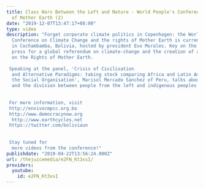 ```yaml
---
title: Class Wars Between the Left and Nature - World People's Conference on rights
  of Mother Earth (2)
date: "2019-12-07T13:47:17+08:00"
type: video
description: "Forget corporate climate politics in Copenhagen: the World People's
  Conference on Climate Change and the rights of Mother Earth is currently being held
  in Cochambamba, Bolivia, hosted by president Evo Morales. Key on the agenda is to
  press for a global referendum on climate-change and the creation of a Declaration
  on the Rights of Mother Earth.  Speaking at the panel, 'Crisis of Civilisation
  and Alternative Paradigms: taking stock comparing Africa and Latin America from
  the Social Organisation', Marisol Mercado Sanchez of Peru, talks about class wars
  and the division between people from the left and indigenous peoples worldwide.
    For more information, visit  http://envivocmpcc.org.bo http://www.democracynow.org
  http://www.earthcycles.net  https://twitter.com/boliviaun   Stay tuned for
  more videos from the conference!"
publishdate: "2010-04-22T13:56:24.000Z"
url: /thejuicemedia/e2FN_Kt3xsI/
providers:
  youtube:
    id: e2FN_Kt3xsI
---
```

